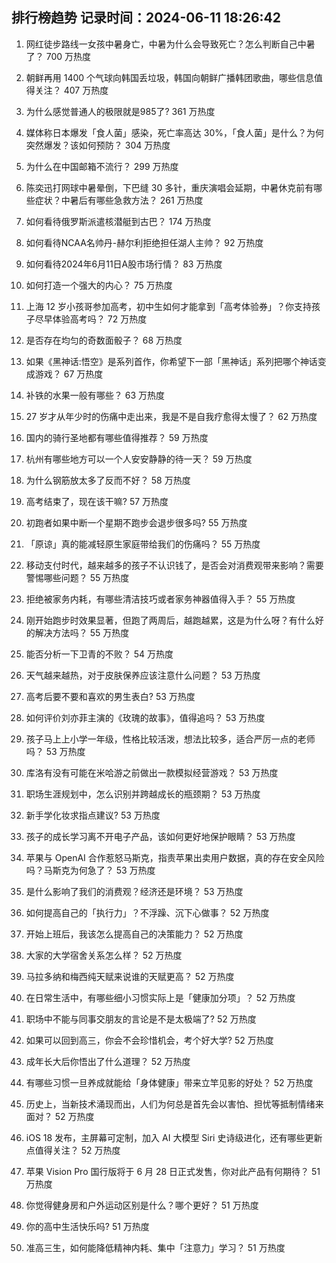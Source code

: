 
## 排行榜趋势 记录时间：2024-06-11 18:26:42
  
  1. 网红徒步路线一女孩中暑身亡，中暑为什么会导致死亡？怎么判断自己中暑了？ 700 万热度
    
  2. 朝鲜再用 1400 个气球向韩国丢垃圾，韩国向朝鲜广播韩团歌曲，哪些信息值得关注？ 407 万热度
    
  3. 为什么感觉普通人的极限就是985了? 361 万热度
    
  4. 媒体称日本爆发「食人菌」感染，死亡率高达 30%，「食人菌」是什么？为何突然爆发？该如何预防？ 304 万热度
    
  5. 为什么在中国邮箱不流行？ 299 万热度
    
  6. 陈奕迅打网球中暑晕倒，下巴缝 30 多针，重庆演唱会延期，中暑休克前有哪些症状？中暑后有哪些急救方法？ 261 万热度
    
  7. 如何看待俄罗斯派遣核潜艇到古巴？ 174 万热度
    
  8. 如何看待NCAA名帅丹-赫尔利拒绝担任湖人主帅？ 92 万热度
    
  9. 如何看待2024年6月11日A股市场行情？ 83 万热度
    
  10. 如何打造一个强大的内心？ 75 万热度
    
  11. 上海 12 岁小孩哥参加高考，初中生如何才能拿到「高考体验券」？你支持孩子尽早体验高考吗？ 72 万热度
    
  12. 是否存在均匀的奇数面骰子？ 68 万热度
    
  13. 如果《黑神话:悟空》是系列首作，你希望下一部「黑神话」系列把哪个神话变成游戏？ 67 万热度
    
  14. 补铁的水果一般有哪些？ 63 万热度
    
  15. 27 岁才从年少时的伤痛中走出来，我是不是自我疗愈得太慢了？ 62 万热度
    
  16. 国内的骑行圣地都有哪些值得推荐？ 59 万热度
    
  17. 杭州有哪些地方可以一个人安安静静的待一天？ 59 万热度
    
  18. 为什么钢筋放太多了反而不好？ 58 万热度
    
  19. 高考结束了，现在该干嘛? 57 万热度
    
  20. 初跑者如果中断一个星期不跑步会退步很多吗? 55 万热度
    
  21. 「原谅」真的能减轻原生家庭带给我们的伤痛吗？ 55 万热度
    
  22. 移动支付时代，越来越多的孩子不认识钱了，是否会对消费观带来影响？需要警惕哪些问题？ 55 万热度
    
  23. 拒绝被家务内耗，有哪些清洁技巧或者家务神器值得入手？ 55 万热度
    
  24. 刚开始跑步时效果显著，但跑了两周后，越跑越累，这是为什么呀？有什么好的解决方法吗？ 55 万热度
    
  25. 能否分析一下卫青的不败？ 54 万热度
    
  26. 天气越来越热，对于皮肤保养应该注意什么问题？ 53 万热度
    
  27. 高考后要不要和喜欢的男生表白? 53 万热度
    
  28. 如何评价刘亦菲主演的《玫瑰的故事》，值得追吗？ 53 万热度
    
  29. 孩子马上上小学一年级，性格比较活泼，想法比较多，适合严厉一点的老师吗？ 53 万热度
    
  30. 库洛有没有可能在米哈游之前做出一款模拟经营游戏？ 53 万热度
    
  31. 职场生涯规划中，怎么识别并跨越成长的瓶颈期？ 53 万热度
    
  32. 新手学化妆求指点建议? 53 万热度
    
  33. 孩子的成长学习离不开电子产品，该如何更好地保护眼睛？ 53 万热度
    
  34. 苹果与 OpenAI 合作惹怒马斯克，指责苹果出卖用户数据，真的存在安全风险吗？马斯克为何急了？ 53 万热度
    
  35. 是什么影响了我们的消费观？经济还是环境？ 53 万热度
    
  36. 如何提高自己的「执行力」？不浮躁、沉下心做事？ 52 万热度
    
  37. 开始上班后，我该怎么提高自己的决策能力？ 52 万热度
    
  38. 大家的大学宿舍关系怎么样？ 52 万热度
    
  39. 马拉多纳和梅西纯天赋来说谁的天赋更高？ 52 万热度
    
  40. 在日常生活中，有哪些细小习惯实际上是「健康加分项」？ 52 万热度
    
  41. 职场中不能与同事交朋友的言论是不是太极端了? 52 万热度
    
  42. 如果可以回到高三，你会不会珍惜机会，考个好大学? 52 万热度
    
  43. 成年长大后你悟出了什么道理？ 52 万热度
    
  44. 有哪些习惯一旦养成就能给「身体健康」带来立竿见影的好处？ 52 万热度
    
  45. 历史上，当新技术涌现而出，人们为何总是首先会以害怕、担忧等抵制情绪来面对？ 52 万热度
    
  46. iOS 18 发布，主屏幕可定制，加入 AI 大模型 Siri 史诗级进化，还有哪些更新点值得关注？ 52 万热度
    
  47. 苹果 Vision Pro 国行版将于 6 月 28 日正式发售，你对此产品有何期待？ 51 万热度
    
  48. 你觉得健身房和户外运动区别是什么？哪个更好？ 51 万热度
    
  49. 你的高中生活快乐吗? 51 万热度
    
  50. 准高三生，如何能降低精神内耗、集中「注意力」学习？ 51 万热度
    